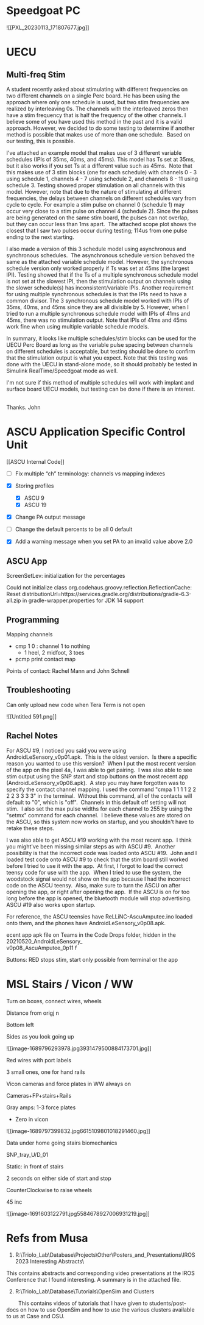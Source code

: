 
# Speedgoat PC

![[PXL_20230113_171807677.jpg]]
# UECU

## Multi-freq Stim
A student recently asked about stimulating with different frequencies on two different channels on a single Perc board. He has been using the approach where only one schedule is used, but two stim frequencies are realized by interleaving 0s. The channels with the interleaved zeros then have a stim frequency that is half the frequency of the other channels. I believe some of you have used this method in the past and it is a valid approach. However, we decided to do some testing to determine if another method is possible that makes use of more than one schedule.  Based on our testing, this is possible. 

I've attached an example model that makes use of 3 different variable schedules (IPIs of 35ms, 40ms, and 45ms). This model has Ts set at 35ms, but it also works if you set Ts at a different value such as 45ms.  Note that this makes use of 3 stim blocks (one for each schedule) with channels 0 - 3 using schedule 1, channels 4 - 7 using schedule 2, and channels 8 - 11 using schedule 3. Testing showed proper stimulation on all channels with this model. However, note that due to the nature of stimulating at different frequencies, the delays between channels on different schedules vary from cycle to cycle. For example a stim pulse on channel 0 (schedule 1) may occur very close to a stim pulse on channel 4 (schedule 2). Since the pulses are being generated on the same stim board, the pulses can not overlap, but they can occur less than 1ms apart.  The attached scope plot shows the closest that I saw two pulses occur during testing; 114us from one pulse ending to the next starting.  

I also made a version of this 3 schedule model using asynchronous and synchronous schedules.  The asynchronous schedule version behaved the same as the attached variable schedule model. However, the synchronous schedule version only worked properly if Ts was set at 45ms (the largest IPI). Testing showed that if the Ts of a multiple synchronous schedule model is not set at the slowest IPI, then the stimulation output on channels using the slower schedule(s) has inconsistent/variable IPIs. Another requirement for using multiple synchronous schedules is that the IPIs need to have a common divisor. The 3 synchronous schedule model worked with IPIs of 35ms, 40ms, and 45ms since they are all divisible by 5. However, when I tried to run a multiple synchronous schedule model with IPIs of 41ms and 45ms, there was no stimulation output. Note that IPIs of 41ms and 45ms work fine when using multiple variable schedule models.  

In summary, it looks like multiple schedules/stim blocks can be used for the UECU Perc Board as long as the variable pulse spacing between channels on different schedules is acceptable, but testing should be done to confirm that the stimulation output is what you expect. Note that this testing was done with the UECU in stand-alone mode, so it should probably be tested in Simulink RealTime/Speedgoat mode as well.

I'm not sure if this method of multiple schedules will work with implant and surface board UECU models, but testing can be done if there is an interest.    

Thanks.
John


# ASCU Application Specific Control Unit

[[ASCU Internal Code]]

- [ ] Fix multiple “ch” terminology: channels vs mapping indexes
- [x] Storing profiles
	- [x] ASCU 9
	- [x] ASCU 19
- [x] Change PA output message 
- [ ] Change the default percents to be all 0 default 
- [x] Add a warning message when you set PA to an invalid value above 2.0  


## ASCU App
ScreenSetLev: initialization for the percentages

Could not initialize class org.codehaus.groovy.reflection.ReflectionCache:
Reset distributionUrl=https\://services.gradle.org/distributions/gradle-6.3-all.zip in gradle-wrapper.properties for JDK 14 support 


## Programming
Mapping channels
- cmp 1 0 : channel 1 to nothing
    - 1 heel, 2 midfoot, 3 toes
- pcmp print contact map

Points of contact: Rachel Mann and John Schnell  

## Troubleshooting
 Can only upload new code when Tera Term is not open

![[Untitled 591.png]]

## Rachel Notes

For ASCU \#9, I noticed you said you were using AndroidLeSensory_v0p01.apk.  This is the oldest version.  Is there a specific reason you wanted to use this version?  When I put the most recent version of the app on the pixel 4a, I was able to get pairing.  I was also able to see stim output using the SNP start and stop buttons on the most recent app (AndroidLeSensory_v0p08.apk).  A step you may have forgotten was to specify the contact channel mapping. I used the command "cmpa 1 1 1 1 2 2 2 2 3 3 3 3" in the terminal.  Without this command, all of the contacts will default to "0", which is "off".  Channels in this default off setting will not stim.  I also set the max pulse widths for each channel to 255 by using the "setmx" command for each channel.  I believe these values are stored on the ASCU, so this system now works on startup, and you shouldn't have to retake these steps.

I was also able to get ASCU \#19 working with the most recent app.  I think you might've been missing similar steps as with ASCU \#9.  Another possibility is that the incorrect code was loaded onto ASCU #19.  John and I loaded test code onto ASCU #9 to check that the stim board still worked before I tried to use it with the app.  At first, I forgot to load the correct teensy code for use with the app.  When I tried to use the system, the woodstock signal would not show on the app because I had the incorrect code on the ASCU teensy.  Also, make sure to turn the ASCU on after opening the app, or right after opening the app.  If the ASCU is on for too long before the app is opened, the bluetooth module will stop advertising.  ASCU #19 also works upon startup.

For reference, the ASCU teensies have ReLLiNC-AscuAmputee.ino loaded onto them, and the phones have AndroidLeSensory_v0p08.apk.

  

ecent app apk file on Teams in the Code Drops folder, hidden in the 20210520_AndroidLeSensory_  
v0p08_AscuAmputee_0p11 f

  

Buttons: RED stops stim, start only possible from terminal or the app



# MSL Stairs / Vicon / WW

Turn on boxes, connect wires, wheels

Distance from origj n

Bottom left

Sides as you look going up

![[image-1689796293978.jpg3931479500884173701.jpg]]

Red wires with port labels

3 small ones, one for hand rails

  

Vicon cameras and force plates in WW always on

  

Cameras+FP+stairs+Rails

  

Gray amps: 1-3 force plates

- Zero in vicon

  

![[image-1689797399832.jpg6615109801018291460.jpg]]

  

Data under home going stairs biomechanics

  

  

SNP_tray_U/D_01

Static: in front of stairs

  

2 seconds on either side of start and stop

CounterClockwise to raise wheels

  

45 inc

![[image-1691603122791.jpg5584678927006931219.jpg]]

# Refs from Musa
1. R:\Triolo_Lab\Database\Projects\Other\Posters_and_Presentations\IROS 2023 Interesting Abstracts\

This contains abstracts and corresponding video presentations at the IROS Conference that I found interesting. A summary is in the attached file.

2. R:\Triolo_Lab\Database\Tutorials\OpenSim and Clusters

        This contains videos of tutorials that I have given to students/post-docs on how to use OpenSim and how to use the various clusters available to us at Case and OSU.



